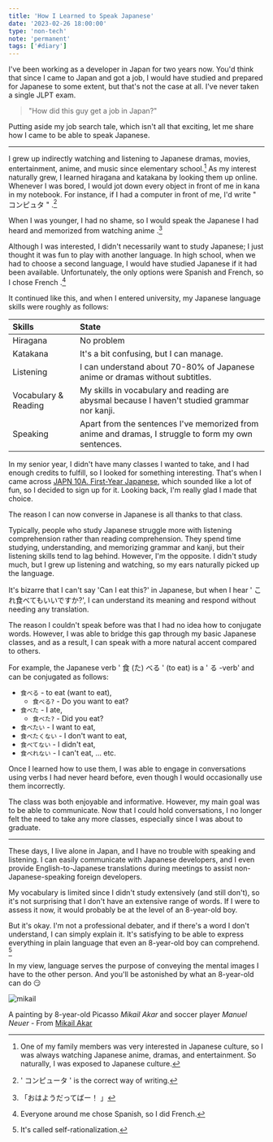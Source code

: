 ```yaml
---
title: 'How I Learned to Speak Japanese'
date: '2023-02-26 18:00:00'
type: 'non-tech'
note: 'permanent'
tags: ['#diary']
---
```


I've been working as a developer in Japan for two years now. You'd think that since I came to Japan and got a job, I would have studied and prepared for Japanese to some extent, but that's not the case at all. I've never taken a single JLPT exam.

> "How did this guy get a job in Japan?"

Putting aside my job search tale, which isn't all that exciting, let me share how I came to be able to speak Japanese.

---

I grew up indirectly watching and listening to Japanese dramas, movies, entertainment, anime, and music since elementary school.[^a] As my interest naturally grew, I learned hiragana and katakana by looking them up online. Whenever I was bored, I would jot down every object in front of me in kana in my notebook. For instance, if I had a computer in front of me, I'd write " コンピュタ " .[^b]

When I was younger, I had no shame, so I would speak the Japanese I had heard and memorized from watching anime .[^c]

Although I was interested, I didn't necessarily want to study Japanese; I just thought it was fun to play with another language. In high school, when we had to choose a second language, I would have studied Japanese if it had been available. Unfortunately, the only options were Spanish and French, so I chose French .[^e]

It continued like this, and when I entered university, my Japanese language skills were roughly as follows:

| Skills               | State                                                                                               |
| :------------------- | :-------------------------------------------------------------------------------------------------- |
| Hiragana             | No problem                                                                                          |
| Katakana             | It's a bit confusing, but I can manage.                                                             |
| Listening            | I can understand about 70-80% of Japanese anime or dramas without subtitles.                        |
| Vocabulary & Reading | My skills in vocabulary and reading are abysmal because I haven't studied grammar nor kanji.        |
| Speaking             | Apart from the sentences I've memorized from anime and dramas, I struggle to form my own sentences. |

In my senior year, I didn't have many classes I wanted to take, and I had enough credits to fulfill, so I looked for something interesting. That's when I came across [JAPN 10A. First-Year Japanese](https://catalog.ucsd.edu/courses/JAPN.html), which sounded like a lot of fun, so I decided to sign up for it. Looking back, I'm really glad I made that choice.

The reason I can now converse in Japanese is all thanks to that class.

Typically, people who study Japanese struggle more with listening comprehension rather than reading comprehension. They spend time studying, understanding, and memorizing grammar and kanji, but their listening skills tend to lag behind. However, I'm the opposite. I didn't study much, but I grew up listening and watching, so my ears naturally picked up the language.

It's bizarre that I can't say 'Can I eat this?' in Japanese, but when I hear ' これ食べてもいいですか?', I can understand its meaning and respond without needing any translation.

The reason I couldn't speak before was that I had no idea how to conjugate words. However, I was able to bridge this gap through my basic Japanese classes, and as a result, I can speak with a more natural accent compared to others.

For example, the Japanese verb ' 食 (た) べる ' (to eat) is a ' る -verb' and can be conjugated as follows:

- `食べる` - to eat (want to eat),
  - `食べる?` - Do you want to eat?
- `食べた` - I ate,
  - `食べた?` - Did you eat?
- `食べたい` - I want to eat,
- `食べたくない` - I don't want to eat,
- `食べてない` - I didn't eat,
- `食べれない` - I can't eat, … etc.

Once I learned how to use them, I was able to engage in conversations using verbs I had never heard before, even though I would occasionally use them incorrectly.

The class was both enjoyable and informative. However, my main goal was to be able to communicate. Now that I could hold conversations, I no longer felt the need to take any more classes, especially since I was about to graduate.

---

These days, I live alone in Japan, and I have no trouble with speaking and listening. I can easily communicate with Japanese developers, and I even provide English-to-Japanese translations during meetings to assist non-Japanese-speaking foreign developers.

My vocabulary is limited since I didn't study extensively (and still don't), so it's not surprising that I don't have an extensive range of words. If I were to assess it now, it would probably be at the level of an 8-year-old boy.

But it's okay. I'm not a professional debater, and if there's a word I don't understand, I can simply explain it. It's satisfying to be able to express everything in plain language that even an 8-year-old boy can comprehend. [^g]

In my view, language serves the purpose of conveying the mental images I have to the other person. And you'll be astonished by what an 8-year-old can do 😏

![mikail](/images/2302261800/mikail-akar.webp)

A painting by 8-year-old Picasso _Mikail Akar_ and soccer player _Manuel Neuer_ - From [Mikail Akar](https://www.instagram.com/mikails_galerie/?hl=en)

[^a]: One of my family members was very interested in Japanese culture, so I was always watching Japanese anime, dramas, and entertainment. So naturally, I was exposed to Japanese culture.
[^b]: ' コンピュータ ' is the correct way of writing.
[^c]: 「おはようだってばー！ 」
[^e]: Everyone around me chose Spanish, so I did French.
[^f]: This is where the power of anime and Japanese dramas come into play :P
[^g]: It's called self-rationalization.
